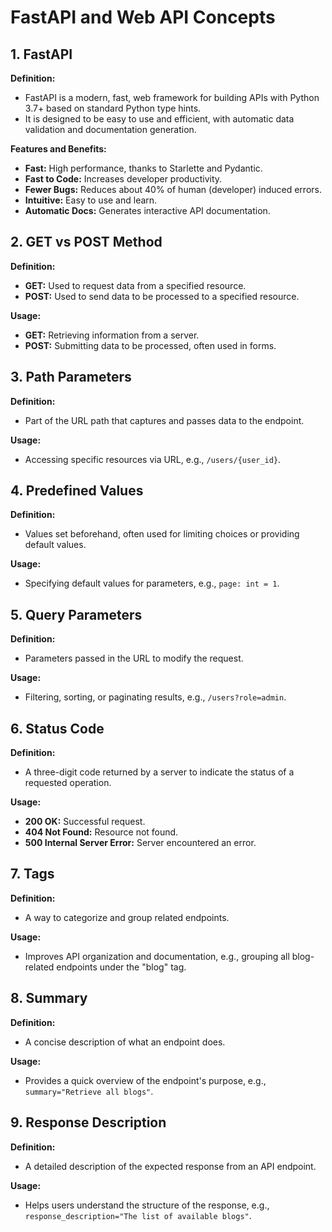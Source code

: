 # FastAPI and Web API Concepts

## 1. FastAPI

**Definition:**
- FastAPI is a modern, fast, web framework for building APIs with Python 3.7+ based on standard Python type hints.
- It is designed to be easy to use and efficient, with automatic data validation and documentation generation.

**Features and Benefits:**
- **Fast:** High performance, thanks to Starlette and Pydantic.
- **Fast to Code:** Increases developer productivity.
- **Fewer Bugs:** Reduces about 40% of human (developer) induced errors.
- **Intuitive:** Easy to use and learn.
- **Automatic Docs:** Generates interactive API documentation.

## 2. GET vs POST Method

**Definition:**
- **GET:** Used to request data from a specified resource.
- **POST:** Used to send data to be processed to a specified resource.

**Usage:**
- **GET:** Retrieving information from a server.
- **POST:** Submitting data to be processed, often used in forms.

## 3. Path Parameters

**Definition:**
- Part of the URL path that captures and passes data to the endpoint.

**Usage:**
- Accessing specific resources via URL, e.g., `/users/{user_id}`.

## 4. Predefined Values

**Definition:**
- Values set beforehand, often used for limiting choices or providing default values.

**Usage:**
- Specifying default values for parameters, e.g., `page: int = 1`.

## 5. Query Parameters

**Definition:**
- Parameters passed in the URL to modify the request.

**Usage:**
- Filtering, sorting, or paginating results, e.g., `/users?role=admin`.

## 6. Status Code

**Definition:**
- A three-digit code returned by a server to indicate the status of a requested operation.

**Usage:**
- **200 OK:** Successful request.
- **404 Not Found:** Resource not found.
- **500 Internal Server Error:** Server encountered an error.

## 7. Tags

**Definition:**
- A way to categorize and group related endpoints.

**Usage:**
- Improves API organization and documentation, e.g., grouping all blog-related endpoints under the "blog" tag.

## 8. Summary

**Definition:**
- A concise description of what an endpoint does.

**Usage:**
- Provides a quick overview of the endpoint's purpose, e.g., `summary="Retrieve all blogs"`.

## 9. Response Description

**Definition:**
- A detailed description of the expected response from an API endpoint.

**Usage:**
- Helps users understand the structure of the response, e.g., `response_description="The list of available blogs"`.
